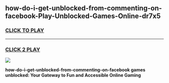 
## how-do-i-get-unblocked-from-commenting-on-facebook-Play-Unblocked-Games-Online-dr7x5
<h3>
<a href="https://premium76.site?title=how-do-i-get-unblocked-from-commenting-on-facebook&ref=25A">CLICK TO PLAY</a></h3>
<hr>

<h3>
<a href="https://premium76.site?title=how-do-i-get-unblocked-from-commenting-on-facebook&ref=25A">CLICK 2 PLAY</a>
  
</h3>

<a href="https://premium76.site?title=how-do-i-get-unblocked-from-commenting-on-facebook&ref=25A"><img src="https://clearcache.store/games.png"></a>


**how-do-i-get-unblocked-from-commenting-on-facebook games unblocked: Your Gateway to Fun and Accessible Online Gaming**
